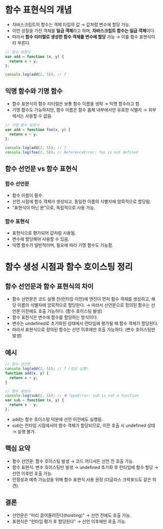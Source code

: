 # 함수 표현식의 개념

- 자바스크립트의 함수는 객체 타입의 값 → 값처럼 변수에 할당 가능.
- 이런 성질을 가진 객체를 **일급 객체**라고 하며, **자바스크립트 함수는 일급 객체**이다.
- 따라서 **함수 리터럴로 생성한 함수 객체를 변수에 할당** 가능 → 이를 함수 표현식이라 부른다.

```js
// 함수 표현식
var add = function (x, y) {
  return x + y;
};

console.log(add(2, 5)); // 7
```

## 익명 함수와 기명 함수

- 함수 표현식의 함수 리터럴은 보통 함수 이름을 생략 → 익명 함수라고 함.
- 기명 함수도 가능하지만, 함수 이름은 함수 몸체 내부에서만 유효한 식별자 → 외부에서는 사용할 수 없음.

```js
// 기명 함수 표현식
var add = function foo(x, y) {
  return x + y;
};

console.log(add(2, 5)); // 7
console.log(foo(2, 5)); // ReferenceError: foo is not defined
```

## 함수 선언문 vs 함수 표현식

### 함수 선언문

- 함수 이름이 필수.
- 선언 시점에 함수 객체가 생성되고, 동일한 이름의 식별자에 암묵적으로 할당됨.
- “표현식이 아닌 문”으로, 독립적으로 사용 가능.

### 함수 표현식

- 표현식으로 평가되어 값처럼 사용됨.
- 변수에 할당해야 사용할 수 있음.
- 익명 함수가 일반적이며, 필요에 따라 기명 함수도 가능함.

# 함수 생성 시점과 함수 호이스팅 정리

## 함수 선언문과 함수 표현식의 차이

- 함수 선언문은 코드 실행 전(런타임 이전)에 엔진이 먼저 함수 객체를 생성하고, 해당 이름의 식별자에 암묵적으로 할당한다.
  → 따라서 선언문으로 정의된 함수는 선언문 이전에도 호출 가능하다. (함수 호이스팅 발생)
- 함수 표현식은 변수에 함수를 할당하는 방식이다.
- 변수는 undefined로 초기화된 상태에서 런타임에 평가될 때 함수 객체가 할당된다.
- 따라서 표현식으로 정의된 함수는 선언 이후에만 호출 가능하다. (변수 호이스팅만 발생)

## 예시

```js
// 함수 선언문
console.log(add(2, 5)); // 7 (정상 실행)
function add(x, y) {
  return x + y;
}

// 함수 표현식
console.log(sub(2, 5)); // ❌ TypeError: sub is not a function
var sub = function (x, y) {
  return x - y;
};
```

- add는 함수 호이스팅 덕분에 선언 이전에도 실행됨.
- sub는 런타임 시점에서야 함수 객체가 할당되므로, 이전 호출 시 undefined 상태 → 실행 불가.

## 핵심 요약

- 함수 선언문: 함수 호이스팅 발생 → 코드 어디서든 선언 전 호출 가능.
- 함수 표현식: 변수 호이스팅만 발생 → undefined 초기화 후 런타임에 함수 할당 → 선언 이후만 호출 가능.
- 안정성과 예측 가능성을 위해 함수 표현식 사용 권장 (더글라스 크락포드도 같은 의견).

## 결론

- 선언문은 “미리 끌어올려진다(hoisting)” → 선언 전에도 호출 가능.
- 표현식은 “런타임 평가 후 할당된다” → 선언 이후에만 호출 가능.
